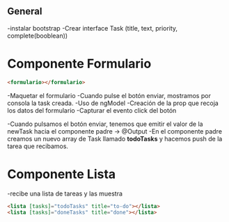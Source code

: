 ## General
-instalar bootstrap
-Crear interface Task (title, text, priority, complete(booblean))

# Componente Formulario
```html
<formulario></formulario>
```
-Maquetar el formulario
-Cuando pulse el botón enviar, mostramos por consola la task creada.
    -Uso de ngModel
    -Creación de la prop que recoja los datos del formulario
    -Capturar el evento click del botón

-Cuando pulsamos el botón enviar, tenemos que emitir el valor de la newTask hacia el componente padre -> @Output
-En el componente padre creamos un nuevo array de Task llamado **todoTasks** y hacemos push de la tarea que recibamos.

# Componente Lista
-recibe una lista de tareas y las muestra

```html
<lista [tasks]="todoTasks" title="to-do"></lista>
<lista [tasks]="doneTasks" title="done"></lista>
```
